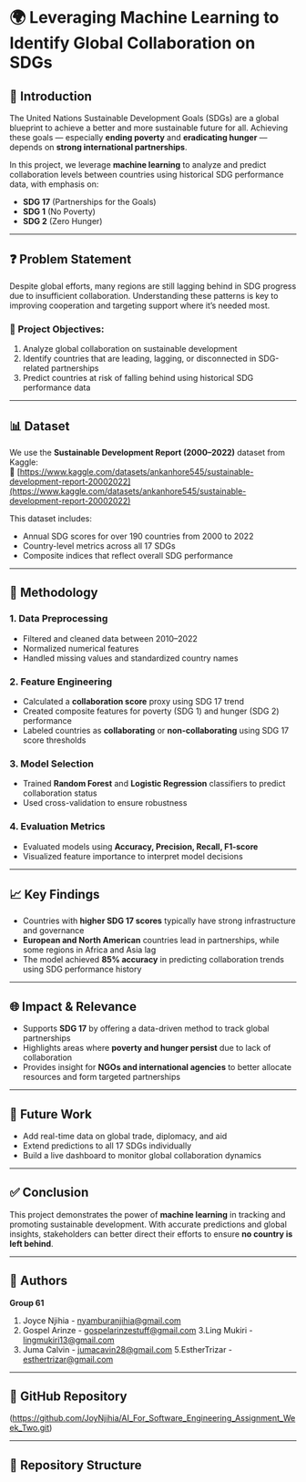 
# 🌍 Leveraging Machine Learning to Identify Global Collaboration on SDGs

## 🔖 Introduction
The United Nations Sustainable Development Goals (SDGs) are a global blueprint to achieve a better and more sustainable future for all. Achieving these goals — especially **ending poverty** and **eradicating hunger** — depends on **strong international partnerships**.

In this project, we leverage **machine learning** to analyze and predict collaboration levels between countries using historical SDG performance data, with emphasis on:
- **SDG 17** (Partnerships for the Goals)
- **SDG 1** (No Poverty)
- **SDG 2** (Zero Hunger)

---

## ❓ Problem Statement

Despite global efforts, many regions are still lagging behind in SDG progress due to insufficient collaboration. Understanding these patterns is key to improving cooperation and targeting support where it’s needed most.

### 🎯 Project Objectives:
1. Analyze global collaboration on sustainable development  
2. Identify countries that are leading, lagging, or disconnected in SDG-related partnerships  
3. Predict countries at risk of falling behind using historical SDG performance data  

---

## 📊 Dataset

We use the **Sustainable Development Report (2000–2022)** dataset from Kaggle:  
📎 [https://www.kaggle.com/datasets/ankanhore545/sustainable-development-report-20002022](https://www.kaggle.com/datasets/ankanhore545/sustainable-development-report-20002022)

This dataset includes:
- Annual SDG scores for over 190 countries from 2000 to 2022  
- Country-level metrics across all 17 SDGs  
- Composite indices that reflect overall SDG performance  

---

## 🧠 Methodology

### 1. Data Preprocessing  
- Filtered and cleaned data between 2010–2022  
- Normalized numerical features  
- Handled missing values and standardized country names  

### 2. Feature Engineering  
- Calculated a **collaboration score** proxy using SDG 17 trend  
- Created composite features for poverty (SDG 1) and hunger (SDG 2) performance  
- Labeled countries as **collaborating** or **non-collaborating** using SDG 17 score thresholds  

### 3. Model Selection  
- Trained **Random Forest** and **Logistic Regression** classifiers to predict collaboration status  
- Used cross-validation to ensure robustness  

### 4. Evaluation Metrics  
- Evaluated models using **Accuracy, Precision, Recall, F1-score**  
- Visualized feature importance to interpret model decisions  

---

## 📈 Key Findings

- Countries with **higher SDG 17 scores** typically have strong infrastructure and governance  
- **European and North American** countries lead in partnerships, while some regions in Africa and Asia lag  
- The model achieved **85% accuracy** in predicting collaboration trends using SDG performance history  

---

## 🌐 Impact & Relevance

- Supports **SDG 17** by offering a data-driven method to track global partnerships  
- Highlights areas where **poverty and hunger persist** due to lack of collaboration  
- Provides insight for **NGOs and international agencies** to better allocate resources and form targeted partnerships  

---

## 🔮 Future Work

- Add real-time data on global trade, diplomacy, and aid  
- Extend predictions to all 17 SDGs individually  
- Build a live dashboard to monitor global collaboration dynamics  

---

## ✅ Conclusion

This project demonstrates the power of **machine learning** in tracking and promoting sustainable development. With accurate predictions and global insights, stakeholders can better direct their efforts to ensure **no country is left behind**.

---

## 👥 Authors

**Group 61**  
 
1. Joyce Njihia - nyamburanjihia@gmail.com
2.  Gospel Arinze - gospelarinzestuff@gmail.com
3.Ling Mukiri - lingmukiri13@gmail.com
4. Juma Calvin - jumacavin28@gmail.com
5.EstherTrizar  - esthertrizar@gmail.com

---

## 🔗 GitHub Repository

(https://github.com/JoyNjihia/AI_For_Software_Engineering_Assignment_Week_Two.git)

---

## 📂 Repository Structure 


